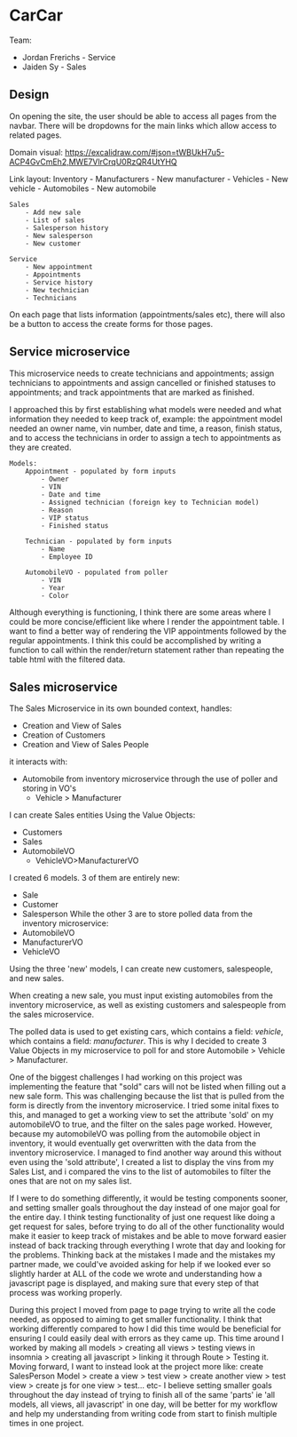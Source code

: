 # CarCar

Team:

* Jordan Frerichs - Service
* Jaiden Sy - Sales

## Design
On opening the site, the user should be able to access all pages from the navbar. There will be dropdowns for the main links which allow access to related pages. 

Domain visual: https://excalidraw.com/#json=tWBUkH7u5-ACP4GvCmEh2,MWE7VlrCrqU0RzQR4UtYHQ

Link layout:
    Inventory
        - Manufacturers
        - New manufacturer
        - Vehicles
        - New vehicle
        - Automobiles
        - New automobile

    Sales
        - Add new sale
        - List of sales
        - Salesperson history
        - New salesperson
        - New customer

    Service
        - New appointment
        - Appointments
        - Service history
        - New technician
        - Technicians

On each page that lists information (appointments/sales etc), there will also be a button to access the create forms for those pages.

## Service microservice

This microservice needs to create technicians and appointments; assign technicians to appointments and assign cancelled or finished statuses to appointments; and track appointments that are marked as finished.

I approached this by first establishing what models were needed and what information they needed to keep track of, example: the appointment model needed an owner name, vin number, date and time, a reason, finish status, and to access the technicians in order to assign a tech to appointments as they are created.

    Models:
        Appointment - populated by form inputs
            - Owner
            - VIN
            - Date and time
            - Assigned technician (foreign key to Technician model)
            - Reason
            - VIP status
            - Finished status

        Technician - populated by form inputs
            - Name
            - Employee ID

        AutomobileVO - populated from poller
            - VIN
            - Year
            - Color

Although everything is functioning, I think there are some areas where I could be more concise/efficient like where I render the appointment table. I want to find a better way of rendering the VIP appointments followed by the regular appointments. I think this could be accomplished by writing a function to call within the render/return statement rather than repeating the table html with the filtered data. 

## Sales microservice

The Sales Microservice
in its own bounded context, handles:
- Creation and View of Sales
- Creation of Customers
- Creation and View of Sales People

it interacts with:
- Automobile
    from inventory microservice through the use of poller and storing in VO's
    - Vehicle > Manufacturer

I can create Sales entities
Using the Value Objects:
- Customers
- Sales
- AutomobileVO
    - VehicleVO>ManufacturerVO


I created 6 models. 3 of them are entirely new:
- Sale
- Customer
- Salesperson
While the other 3 are to store polled data from the inventory microservice: 
- AutomobileVO
- ManufacturerVO
- VehicleVO

Using the three 'new' models, I can create new customers, salespeople, and new sales.

When creating a new sale, you must input existing automobiles from the inventory microservice, as well as existing customers and salespeople from the sales microservice.

The polled data is used to get existing cars, which contains a field: *vehicle*, which contains a field: *manufacturer*. This is why I decided to create 3 Value Objects in my microservice to poll for and store Automobile > Vehicle > Manufacturer.

One of the biggest challenges I had working on this project was implementing the feature that "sold" cars will not be listed when filling out a new sale form. This was challenging because the list that is pulled from the form is directly from the inventory microservice. I tried some inital fixes to this, and managed to get a working view to set the attribute 'sold' on my automobileVO to true, and the filter on the sales page worked. However, because my automobileVO was polling from the automobile object in inventory, it would eventually get overwritten with the data from the inventory microservice. I managed to find another way around this without even using the 'sold attribute', I created a list to display the vins from my Sales List, and i compared the vins to the list of automobiles to filter the ones that are not on my sales list.

If I were to do something differently, it would be testing components sooner, and setting smaller goals throughout the day instead of one major goal for the entire day. I think testing functionality of just one request like doing a get request for sales, before trying to do all of the other functionality would make it easier to keep track of mistakes and be able to move forward easier instead of back tracking through everything I wrote that day and looking for the problems. Thinking back at the mistakes I made and the mistakes my partner made, we could've avoided asking for help if we looked ever so slightly harder at ALL of the code we wrote and understanding how a javascript page is displayed, and making sure that every step of that process was working properly.

During this project I moved from page to page trying to write all the code needed, as opposed to aiming to get smaller functionality. I think that working differently compared to how I did this time would be beneficial for ensuring I could easily deal with errors as they came up. This time around I worked by making all models > creating all views > testing views in insomnia > creating all javascript > linking it through Route > Testing it. Moving forward, I want to instead look at the project more like: create SalesPerson Model > create a view > test view > create another view > test view > create js for one view > test... etc- I believe setting smaller goals throughout the day instead of trying to finish all of the same 'parts' ie 'all models, all views, all javascript' in one day, will be better for my workflow and help my understanding from writing code from start to finish multiple times in one project.


